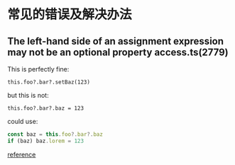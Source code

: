 # 常见的错误及解决办法

## The left-hand side of an assignment expression may not be an optional property access.ts(2779)

This is perfectly fine:

`this.foo?.bar?.setBaz(123)`

but this is not:

`this.foo?.bar?.baz = 123`

could use:

```javascript
const baz = this.foo?.bar?.baz
if (baz) baz.lorem = 123
```

[reference](https://github.com/tc39/proposal-optional-chaining#not-supported)

